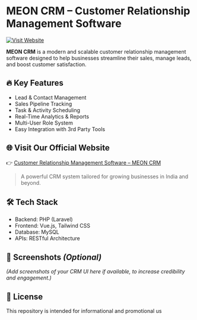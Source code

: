 # MEON CRM – Customer Relationship Management Software

[![Visit Website](https://img.shields.io/badge/Visit-MEON_CRM-blue?style=flat&logo=google-chrome)](https://meon.co.in/customer-relation-management-software)

**MEON CRM** is a modern and scalable customer relationship management software designed to help businesses streamline their sales, manage leads, and boost customer satisfaction.

## 🔥 Key Features

- Lead & Contact Management  
- Sales Pipeline Tracking  
- Task & Activity Scheduling  
- Real-Time Analytics & Reports  
- Multi-User Role System  
- Easy Integration with 3rd Party Tools  

## 🌐 Visit Our Official Website

👉 [Customer Relationship Management Software – MEON CRM](https://meon.co.in/customer-relation-management-software)

> A powerful CRM system tailored for growing businesses in India and beyond.

## 🛠️ Tech Stack

- Backend: PHP (Laravel)
- Frontend: Vue.js, Tailwind CSS
- Database: MySQL
- APIs: RESTful Architecture

## 📸 Screenshots *(Optional)*

*(Add screenshots of your CRM UI here if available, to increase credibility and engagement.)*

## 📄 License

This repository is intended for informational and promotional us
